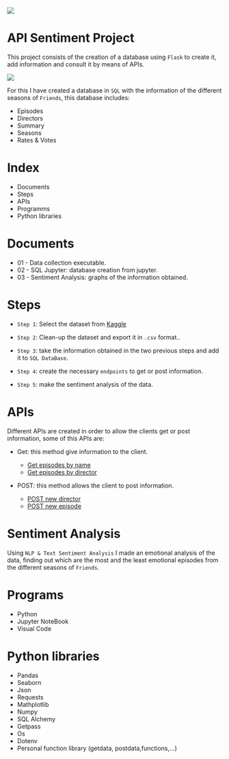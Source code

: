 <img src="https://habrastorage.org/webt/t6/sr/jr/t6srjrmjjmm6qn8gpld9emy4txu.gif">


# API Sentiment Project

This project consists of the creation of a database using `Flask` to create it, add information and consult it by means of APIs.

<img src="https://media1.tenor.com/images/60e825ea5be132c7b511adea590a9e10/tenor.gif?itemid=12296269">

For this I have created a database in `SQL` with the information of the different seasons of `Friends`, this database includes:
* Episodes
* Directors 
* Summary
* Seasons
* Rates & Votes

# Index

* Documents
* Steps
* APIs
* Programms
* Python libraries



# Documents

* 01 - Data collection executable.
* 02 - SQL Jupyter: database creation from jupyter.
* 03 - Sentiment Analysis: graphs of the information obtained.



# Steps

* `Step 1`: Select the dataset from  [Kaggle](https://www.kaggle.com/rezaghari/friends-series-dataset?select=friends_episodes_v3.csv)
        
* `Step 2`: Clean-up the dataset and export it in `.csv` format..

* `Step 3`: take the information obtained in the two previous steps and add it to `SQL DataBase`.

* `Step 4`: create the necessary `endpoints` to get or post information.

* `Step 5`: make the sentiment analysis of the data.


# APIs

Different APIs are created in order to allow the clients get or post information, some of this APIs are:

* Get: this method give information to the client.
    * [Get episodes by name](http://localhost:5000/episodes_name/)
    * [Get episodes by director](http://localhost:5000/episodes_by_director/)
    
* POST: this method allows the client to post information.
    * [POST new director](http://localhost:5000/new_director/")
    * [POST new episode](http://localhost:5000/new_episode/)
    

# Sentiment Analysis

Using `NLP & Text Sentiment Analysis` I made an emotional analysis of the data, finding out which are the most and the least emotional episodes from the different seasons of `Friends`.
    


# Programs

* Python
* Jupyter NoteBook
* Visual Code


# Python libraries

* Pandas
* Seaborn
* Json
* Requests
* Mathplotlib
* Numpy
* SQL Alchemy
* Getpass
* Os
* Dotenv
* Personal function library (getdata, postdata,functions,...)